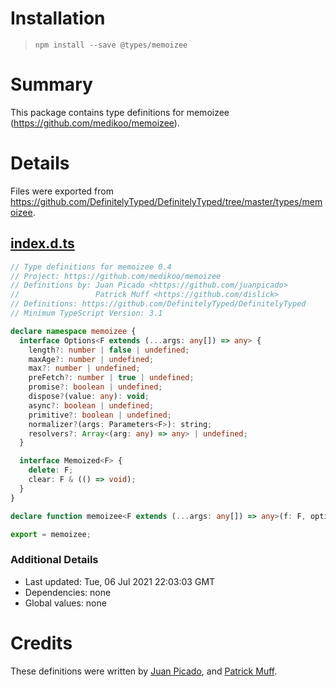 # Installation
> `npm install --save @types/memoizee`

# Summary
This package contains type definitions for memoizee (https://github.com/medikoo/memoizee).

# Details
Files were exported from https://github.com/DefinitelyTyped/DefinitelyTyped/tree/master/types/memoizee.
## [index.d.ts](https://github.com/DefinitelyTyped/DefinitelyTyped/tree/master/types/memoizee/index.d.ts)
````ts
// Type definitions for memoizee 0.4
// Project: https://github.com/medikoo/memoizee
// Definitions by: Juan Picado <https://github.com/juanpicado>
//                 Patrick Muff <https://github.com/dislick>
// Definitions: https://github.com/DefinitelyTyped/DefinitelyTyped
// Minimum TypeScript Version: 3.1

declare namespace memoizee {
  interface Options<F extends (...args: any[]) => any> {
    length?: number | false | undefined;
    maxAge?: number | undefined;
    max?: number | undefined;
    preFetch?: number | true | undefined;
    promise?: boolean | undefined;
    dispose?(value: any): void;
    async?: boolean | undefined;
    primitive?: boolean | undefined;
    normalizer?(args: Parameters<F>): string;
    resolvers?: Array<(arg: any) => any> | undefined;
  }

  interface Memoized<F> {
    delete: F;
    clear: F & (() => void);
  }
}

declare function memoizee<F extends (...args: any[]) => any>(f: F, options?: memoizee.Options<F>): F & memoizee.Memoized<F>;

export = memoizee;

````

### Additional Details
 * Last updated: Tue, 06 Jul 2021 22:03:03 GMT
 * Dependencies: none
 * Global values: none

# Credits
These definitions were written by [Juan Picado](https://github.com/juanpicado), and [Patrick Muff](https://github.com/dislick).
